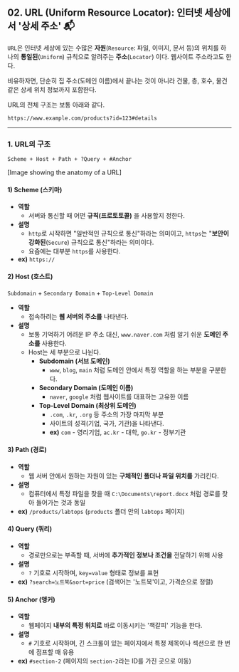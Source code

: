 ## 02\. URL (Uniform Resource Locator): 인터넷 세상에서 '상세 주소' 📬

`URL`은 인터넷 세상에 있는 수많은 **자원**(`Resource`: 파일, 이미지, 문서 등)의 위치를 하나의 **통일된**(`Uniform`) 규칙으로 알려주는 **주소**(`Locator`) 이다. 웹사이트 주소라고도 한다.

비유하자면, 단순히 집 주소(도메인 이름)에서 끝나는 것이 아니라 건물, 층, 호수, 물건 같은 상세 위치 정보까지 포함한다.

URL의 전체 구조는 보통 아래와 같다.

```
https://www.example.com/products?id=123#details
```

---

### 1\. URL의 구조

```
Scheme + Host + Path + ?Query + #Anchor
```

[Image showing the anatomy of a URL]

#### 1\) Scheme (스키마)

- **역할**
  - 서버와 통신할 때 어떤 **규칙(프로토토콜)** 을 사용할지 정한다.
- **설명**
  - `http`로 시작하면 "일반적인 규칙으로 통신"하라는 의미이고, `https`는 "**보안이 강화된**(`Secure`) 규칙으로 통신"하라는 의미이다.
  - 요즘에는 대부분 `https`를 사용한다.
- **ex)** `https://`

#### 2\) Host (호스트)

`Subdomain` + `Secondary Domain` + `Top-Level Domain`

- **역할**
  - 접속하려는 **웹 서버의 주소를** 나타낸다.
- **설명**
  - 보통 기억하기 어려운 IP 주소 대신, `www.naver.com` 처럼 알기 쉬운 **도메인 주소를** 사용한다.
  - Host는 세 부분으로 나뉜다.
    - **Subdomain (서브 도메인)**
      - `www`, `blog`, `main` 처럼 도메인 안에서 특정 역할을 하는 부분을 구분한다.
    - **Secondary Domain (도메인 이름)**
      - `naver`, `google` 처럼 웹사이트를 대표하는 고유한 이름
    - **Top-Level Domain (최상위 도메인)**
      - `.com`, `.kr`, `.org` 등 주소의 가장 마지막 부분
      - 사이트의 성격(기업, 국가, 기관)을 나타낸다.
      - **ex)** `com` - 영리기업, `ac.kr` - 대학, `go.kr` - 정부기관

#### 3\) Path (경로)

- **역할**
  - 웹 서버 안에서 원하는 자원이 있는 **구체적인 폴더나 파일 위치를** 가리킨다.
- **설명**
  - 컴퓨터에서 특정 파일을 찾을 때 `C:\Documents\report.docx` 처럼 경로를 찾아 들어가는 것과 동일
- **ex)** `/products/labtops` (`products` 폴더 안의 `labtops` 페이지)

#### 4\) Query (쿼리)

- **역할**
  - 경로만으로는 부족할 때, 서버에 **추가적인 정보나 조건을** 전달하기 위해 사용
- **설명**
  - `?` 기호로 시작하며, `key=value` 형태로 정보를 표현
- **ex)** `?search=노트북&sort=price` (검색어는 '노트북'이고, 가격순으로 정렬)

#### 5\) Anchor (앵커)

- **역할**
  - 웹페이지 **내부의 특정 위치로** 바로 이동시키는 '책갈피' 기능을 한다.
- **설명**
  - `#` 기호로 시작하며, 긴 스크롤이 있는 페이지에서 특정 제목이나 섹션으로 한 번에 점프할 때 유용
- **ex)** `#section-2` (페이지의 `section-2`라는 ID를 가진 곳으로 이동)
